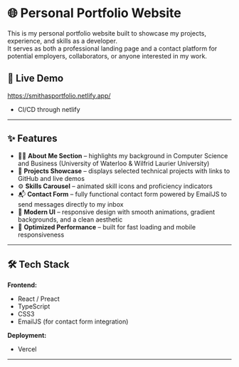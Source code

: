 # 🌐 Personal Portfolio Website

This is my personal portfolio website built to showcase my projects, experience, and skills as a developer.  
It serves as both a professional landing page and a contact platform for potential employers, collaborators, or anyone interested in my work.

## 🚀 Live Demo
https://smithasportfolio.netlify.app/
- CI/CD through netlify

---

## ✨ Features

- 🧑‍💻 **About Me Section** – highlights my background in Computer Science and Business (University of Waterloo & Wilfrid Laurier University)
- 💼 **Projects Showcase** – displays selected technical projects with links to GitHub and live demos
- ⚙️ **Skills Carousel** – animated skill icons and proficiency indicators
- 📬 **Contact Form** – fully functional contact form powered by EmailJS to send messages directly to my inbox
- 🎨 **Modern UI** – responsive design with smooth animations, gradient backgrounds, and a clean aesthetic
- 🌙 **Optimized Performance** – built for fast loading and mobile responsiveness

---

## 🛠️ Tech Stack

**Frontend:**
- React / Preact
- TypeScript
- CSS3
- EmailJS (for contact form integration)

**Deployment:**
- Vercel

---

